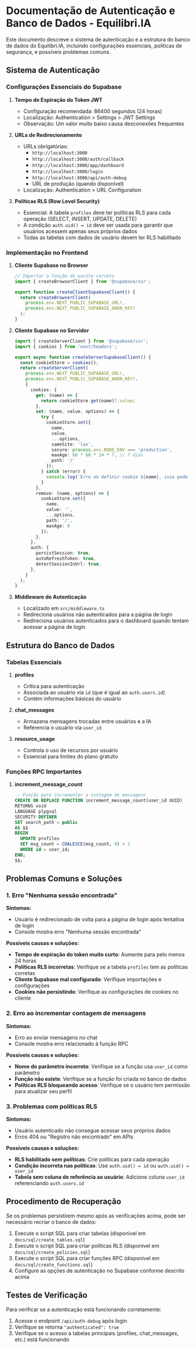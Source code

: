 # Documentação de Autenticação e Banco de Dados - Equilibri.IA

Este documento descreve o sistema de autenticação e a estrutura do banco de dados do Equilibri.IA, incluindo configurações essenciais, políticas de segurança, e possíveis problemas comuns.

## Sistema de Autenticação

### Configurações Essenciais do Supabase

1. **Tempo de Expiração do Token JWT**
   - Configuração recomendada: 86400 segundos (24 horas)
   - Localização: Authentication > Settings > JWT Settings
   - Observação: Um valor muito baixo causa desconexões frequentes

2. **URLs de Redirecionamento**
   - URLs obrigatórias:
     - `http://localhost:3000`
     - `http://localhost:3000/auth/callback`
     - `http://localhost:3000/app/dashboard`
     - `http://localhost:3000/login`
     - `http://localhost:3000/api/auth-debug`
     - URL de produção (quando disponível)
   - Localização: Authentication > URL Configuration

3. **Políticas RLS (Row Level Security)**
   - Essencial: A tabela `profiles` deve ter políticas RLS para cada operação (SELECT, INSERT, UPDATE, DELETE)
   - A condição `auth.uid() = id` deve ser usada para garantir que usuários acessem apenas seus próprios dados
   - Todas as tabelas com dados de usuário devem ter RLS habilitado

### Implementação no Frontend

1. **Cliente Supabase no Browser**
   ```typescript
   // Importar a função do pacote correto
   import { createBrowserClient } from '@supabase/ssr';

   export function createClientSupabaseClient() {
     return createBrowserClient(
       process.env.NEXT_PUBLIC_SUPABASE_URL!,
       process.env.NEXT_PUBLIC_SUPABASE_ANON_KEY!
     );
   }
   ```

2. **Cliente Supabase no Servidor**
   ```typescript
   import { createServerClient } from '@supabase/ssr';
   import { cookies } from 'next/headers';

   export async function createServerSupabaseClient() {
     const cookieStore = cookies();
     return createServerClient(
       process.env.NEXT_PUBLIC_SUPABASE_URL!,
       process.env.NEXT_PUBLIC_SUPABASE_ANON_KEY!,
       {
         cookies: {
           get: (name) => {
             return cookieStore.get(name)?.value;
           },
           set: (name, value, options) => {
             try {
               cookieStore.set({
                 name, 
                 value,
                 ...options,
                 sameSite: 'lax',
                 secure: process.env.NODE_ENV === 'production',
                 maxAge: 60 * 60 * 24 * 7, // 7 dias
                 path: '/'
               });
             } catch (error) {
               console.log(`Erro ao definir cookie ${name}, isso pode ser normal em SSR:`, error);
             }
           },
           remove: (name, options) => {
             cookieStore.set({
               name, 
               value: '',
               ...options,
               path: '/',
               maxAge: 0
             });
           },
         },
         auth: {
           persistSession: true,
           autoRefreshToken: true,
           detectSessionInUrl: true,
         },
       }
     );
   }
   ```

3. **Middleware de Autenticação**
   - Localizado em `src/middleware.ts`
   - Redireciona usuários não autenticados para a página de login
   - Redireciona usuários autenticados para o dashboard quando tentam acessar a página de login

## Estrutura do Banco de Dados

### Tabelas Essenciais

1. **profiles**
   - Crítica para autenticação
   - Associada ao usuário via `id` (que é igual ao `auth.users.id`)
   - Contém informações básicas do usuário

2. **chat_messages**
   - Armazena mensagens trocadas entre usuários e a IA
   - Referencia o usuário via `user_id`

3. **resource_usage**
   - Controla o uso de recursos por usuário
   - Essencial para limites do plano gratuito

### Funções RPC Importantes

1. **increment_message_count**
   ```sql
   -- Função para incrementar a contagem de mensagens
   CREATE OR REPLACE FUNCTION increment_message_count(user_id UUID)
   RETURNS void
   LANGUAGE plpgsql
   SECURITY DEFINER
   SET search_path = public
   AS $$
   BEGIN
     UPDATE profiles
     SET msg_count = COALESCE(msg_count, 0) + 1
     WHERE id = user_id;
   END;
   $$;
   ```

## Problemas Comuns e Soluções

### 1. Erro "Nenhuma sessão encontrada"

**Sintomas:**
- Usuário é redirecionado de volta para a página de login após tentativa de login
- Console mostra erro "Nenhuma sessão encontrada"

**Possíveis causas e soluções:**
- **Tempo de expiração do token muito curto**: Aumente para pelo menos 24 horas
- **Políticas RLS incorretas**: Verifique se a tabela `profiles` tem as políticas corretas
- **Cliente Supabase mal configurado**: Verifique importações e configurações
- **Cookies não persistindo**: Verifique as configurações de cookies no cliente

### 2. Erro ao incrementar contagem de mensagens

**Sintomas:**
- Erro ao enviar mensagens no chat
- Console mostra erro relacionado à função RPC

**Possíveis causas e soluções:**
- **Nome do parâmetro incorreto**: Verifique se a função usa `user_id` como parâmetro
- **Função não existe**: Verifique se a função foi criada no banco de dados
- **Políticas RLS bloqueando acesso**: Verifique se o usuário tem permissão para atualizar seu perfil

### 3. Problemas com políticas RLS

**Sintomas:**
- Usuário autenticado não consegue acessar seus próprios dados
- Erros 404 ou "Registro não encontrado" em APIs

**Possíveis causas e soluções:**
- **RLS habilitado sem políticas**: Crie políticas para cada operação
- **Condição incorreta nas políticas**: Use `auth.uid() = id` ou `auth.uid() = user_id`
- **Tabela sem coluna de referência ao usuário**: Adicione coluna `user_id` referenciando `auth.users.id`

## Procedimento de Recuperação

Se os problemas persistirem mesmo após as verificações acima, pode ser necessário recriar o banco de dados:

1. Execute o script SQL para criar tabelas (disponível em `docs/sql/create_tables.sql`)
2. Execute o script SQL para criar políticas RLS (disponível em `docs/sql/create_policies.sql`)
3. Execute o script SQL para criar funções RPC (disponível em `docs/sql/create_functions.sql`)
4. Configure as opções de autenticação no Supabase conforme descrito acima

## Testes de Verificação

Para verificar se a autenticação está funcionando corretamente:

1. Acesse o endpoint `/api/auth-debug` após login
2. Verifique se retorna `"authenticated": true`
3. Verifique se o acesso a tabelas principais (profiles, chat_messages, etc.) está funcionando 